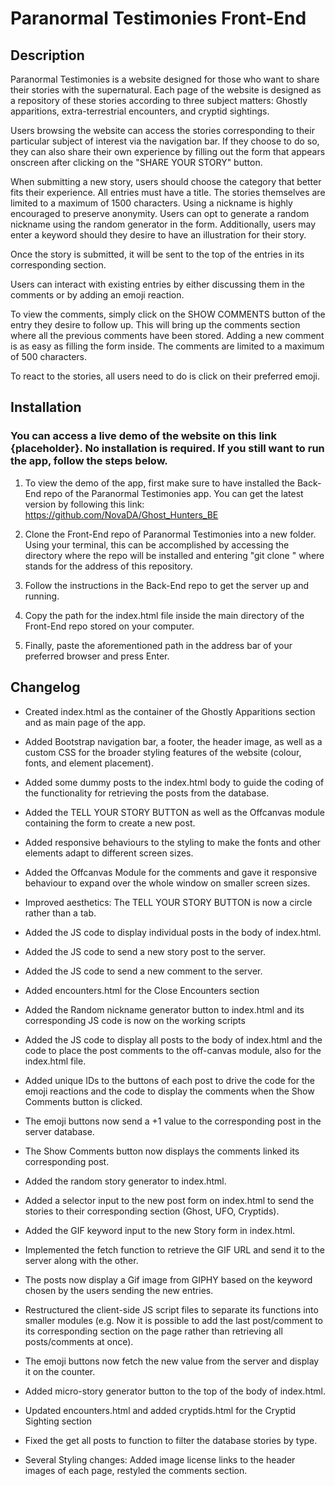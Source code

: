 

# Paranormal Testimonies Front-End

## Description

Paranormal Testimonies is a website designed for those who want to share their stories with the supernatural. Each page of the website is designed as a repository of these stories according to three subject matters: Ghostly apparitions, extra-terrestrial encounters, and cryptid sightings.

Users browsing the website can access the stories corresponding to their particular subject of interest via the navigation bar. If they choose to do so, they can also share their own experience by filling out the form that appears onscreen after clicking on the "SHARE YOUR STORY" button.

When submitting a new story, users should choose the category that better fits their experience. All entries must have a title. The stories themselves are limited to a maximum of 1500 characters. Using a nickname is highly encouraged to preserve anonymity. Users can opt to generate a random nickname using the random generator in the form. Additionally, users may enter a keyword should they desire to have an illustration for their story.

Once the story is submitted, it will be sent to the top of the entries in its corresponding section.

Users can interact with existing entries by either discussing them in the comments or by adding an emoji reaction.

To view the comments, simply click on the SHOW COMMENTS button of the entry they desire to follow up. This will bring up the comments section where all the previous comments have been stored. Adding a new comment is as easy as filling the form inside. The comments are limited to a maximum of 500 characters.

To react to the stories, all users need to do is click on their preferred emoji.


## Installation

### You can access a live demo of the website on this link {placeholder}. No installation is required. If you still want to run the app, follow the steps below.


1. To view the demo of the app, first make sure to have installed the Back-End repo of the Paranormal Testimonies app. You can get the latest version by following this link: https://github.com/NovaDA/Ghost_Hunters_BE

2. Clone the Front-End repo of Paranormal Testimonies into a new folder. Using your terminal, this can be accomplished by accessing the directory where the repo will be installed and entering "git clone <repo>" where <repo> stands for the address of this repository.

3. Follow the instructions in the Back-End repo to get the server up and running.

4. Copy the path for the index.html file inside the main directory of the Front-End repo stored on your computer.

5. Finally, paste the aforementioned path in the address bar of your preferred browser and press Enter. 


## Changelog

- Created index.html as the container of the Ghostly Apparitions section and as main page of the app.

- Added Bootstrap navigation bar, a footer, the header image, as well as a custom CSS for the broader styling features of the website (colour, fonts, and element placement).

- Added some dummy posts to the index.html body to guide the coding of the functionality for retrieving the posts from the database.

- Added the TELL YOUR STORY BUTTON as well as the Offcanvas module containing the form to create a new post.

- Added responsive behaviours to the styling to make the fonts and other elements adapt to different screen sizes.

- Added the Offcanvas Module for the comments and gave it responsive behaviour to expand over the whole window on smaller screen sizes.

- Improved aesthetics: The TELL YOUR STORY BUTTON is now a circle rather than a tab.

- Added the JS code to display individual posts in the body of index.html.

- Added the JS code to send a new story post to the server.

- Added the JS code to send a new comment to the server.

- Added encounters.html for the Close Encounters section

- Added the Random nickname generator button to index.html and its corresponding JS code is now on the working scripts

- Added the JS code to display all posts to the body of index.html and the code to place the post comments to the off-canvas module, also for the index.html file.

- Added unique IDs to the buttons of each post to drive the code for the emoji reactions and the code to display the comments when the Show Comments button is clicked.

- The emoji buttons now send a +1 value to the corresponding post in the server database.

- The Show Comments button now displays the comments linked its corresponding post.

- Added the random story generator to index.html.

- Added a selector input to the new post form on index.html to send the stories to their corresponding section (Ghost, UFO, Cryptids).

- Added the GIF keyword input to the new Story form in index.html.

- Implemented the fetch function to retrieve the GIF URL and send it to the server along with the other.

- The posts now display a Gif image from GIPHY based on the keyword chosen by the users sending the new entries.

- Restructured the client-side JS script files to separate its functions into smaller modules (e.g. Now it is possible to add the last post/comment to its corresponding section on the page rather than retrieving all posts/comments at once). 

- The emoji buttons now fetch the new value from the server and display it on the counter.

- Added micro-story generator button to the top of the body of index.html.

- Updated encounters.html and added cryptids.html for the Cryptid Sighting section

- Fixed the get all posts to function to filter the database stories by type.

- Several Styling changes: Added image license links to the header images of each page, restyled the comments section.








